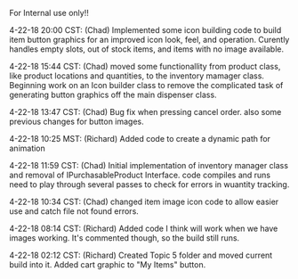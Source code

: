 For Internal use only!!

4-22-18 20:00 CST: (Chad) Implemented some icon building code to build item button graphics for an improved icon look, feel, and operation. Curently handles empty slots, out of stock items, and items with no image available.

4-22-18 15:44 CST: (Chad) moved some functionallity from product class, like product locations and quantities, to the inventory mamager class. Beginning work on an Icon builder class to remove the complicated task of generating button graphics off the main dispenser class.

4-22-18 13:47 CST: (Chad) Bug fix when pressing cancel order. also some previous changes for button images.

4-22-18 10:25 MST: (Richard) Added code to create a dynamic path for animation

4-22-18 11:59 CST: (Chad) Initial implementation of inventory manager class and removal of IPurchasableProduct Interface. code compiles and runs need to play through several passes to check for errors in wuantity tracking.


4-22-18 10:34 CST: (Chad) changed item image icon code to allow easier use and catch file not found errors.


4-22-18 08:14 CST: (Richard) Added code I think will work when we have images working. It's commented though, so the build still runs.

4-22-18 02:12 CST: (Richard) Created Topic 5 folder and moved current build into it. Added cart graphic to "My Items" button.
